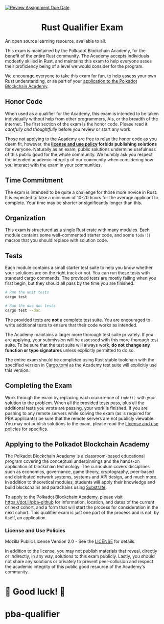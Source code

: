 [![Review Assignment Due Date](https://classroom.github.com/assets/deadline-readme-button-24ddc0f5d75046c5622901739e7c5dd533143b0c8e959d652212380cedb1ea36.svg)](https://classroom.github.com/a/zt_XaNul)
<h1 align="center">Rust Qualifier Exam</h1>

An open source learning resource, available to all.

This exam is maintained by the Polkadot Blockchain Academy, for the benefit of the entire Rust community.
The Academy accepts individuals modestly skilled in Rust, and maintains this exam to help everyone asses their proficiency being of a level we would consider for the program.

We encourage everyone to take this exam for fun, to help assess your own Rust understanding, or as part of your [application to the Polkadot Blockchain Academy](#applying-to-the-polkadot-blockchain-academy).

## Honor Code

When used as a qualifier for the Academy, this exam is intended to be taken individually without help from other programmers, AIs, or the breadth of the internet.
The first section of the exam is the honor code.
Please read it _carefully and thoughtfully_ before you review or start any work.

Those not applying to the Academy are free to relax the honor code as you deem fit, however, the **[license and use policy](#license-and-use-policies) forbids publishing solutions** for everyone.
Naturally as an exam, public solutions undermine usefulness of this public good for the whole community.
We humbly ask you respect the intended academic integrity of our community when considering how you interact with the exam in your communities.

## Time Commitment

The exam is intended to be quite a challenge for those more novice in Rust.
It is expected to take a minimum of 10-20 hours for the average applicant to complete.
Your time may be shorter or significantly longer than this.

## Organization

This exam is structured as a single Rust crate with many modules.
Each module contains some well-commented starter code, and some `todo!()` macros that you should replace with solution code.

## Tests

Each module contains a small starter test suite to help you know whether your solutions are on the right track or not.
You can run these tests with standard cargo commands.
The provided tests are mostly failing when you first begin, but they should all pass by the time you are finished.

```sh
# Run the unit tests
cargo test

# Run the doc doc tests
cargo test --doc
```

The provided tests are **not** a complete test suite.
You are encouraged to write additional tests to ensure that their code works as intended.

The Academy maintains a larger more thorough test suite privately.
If you are applying, your submission will be assessed with this more thorough test suite.
To be sure that the test suite will always work, **do not change any function or type signatures** unless explicitly permitted to do so.

The entire exam should be completed using Rust stable toolchain with the specified version in [Cargo.toml](./Cargo.toml) as the Academy test suite will explicitly use this version.

## Completing the Exam

Work through the exam by replacing each occurrence of `todo!()` with your solution to the problem.
When all the provided tests pass, plus all the additional tests you wrote are passing, your work is finished.
If you are pushing to any remote servers while solving the exam (as is required for PBA applicants) be sure that the remote servers are not publicly viewable.
You may not publish solutions to the exam, please read the [License and use policies](#license-and-use-policies) for specifics.

## Applying to the Polkadot Blockchain Academy

The Polkadot Blockchain Academy is a classroom-based educational program covering the conceptual underpinnings and the hands-on application of blockchain technology.
The curriculum covers disciplines such as economics, governance, game theory, cryptography, peer-based and distributed network systems, systems and API design, and much more.
In addition to theoretical modules, students will apply their knowledge and build blockchains and parachains using [Substrate](https://substrate.io).

To apply to the Polkadot Blockchain Academy, please visit https://dot.li/pba-github for information, location, and dates of the current or next cohort, and a form that will start the process for consideration in the next cohort.
This qualifier exam is just one part of the process and is not, by itself, an application.

### License and Use Policies

Mozilla Public License Version 2.0 - See the [LICENSE](./LICENSE) for details.

In addition to the license, you may not publish materials that reveal, directly or indirectly, in any way, solutions to this exam publicly.
Lastly, you should not share any solutions or privately to prevent peer-collusion and respect the academic integrity of this public good resource of the Academy's community.

# 🚀 Good luck! 🚀
# pba-qualifier
